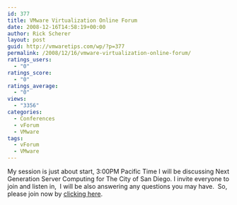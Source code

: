 ```yaml
---
id: 377
title: VMware Virtualization Online Forum
date: 2008-12-16T14:58:19+00:00
author: Rick Scherer
layout: post
guid: http://vmwaretips.com/wp/?p=377
permalink: /2008/12/16/vmware-virtualization-online-forum/
ratings_users:
  - "0"
ratings_score:
  - "0"
ratings_average:
  - "0"
views:
  - "3356"
categories:
  - Conferences
  - vForum
  - VMware
tags:
  - vForum
  - VMware
---
```

My session is just about start, 3:00PM Pacific Time I will be discussing Next Generation Server Computing for The City of San Diego. I invite everyone to join and listen in,  I will be also answering any questions you may have.  So, please join now by <a href="http://vshow.on24.com/vshow/virtualization#auditorium" target="_blank">clicking here</a>.